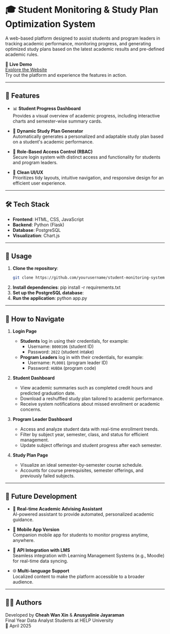 # 🎓 Student Monitoring & Study Plan Optimization System

A web-based platform designed to assist students and program leaders in tracking academic performance, monitoring progress, and generating optimized study plans based on the latest academic results and pre-defined academic rules.

🔗 **Live Demo**  
[Explore the Website](https://student-monitoring-and-study-plan.onrender.com)  
Try out the platform and experience the features in action.

---

## 🚀 Features

- 📊 **Student Progress Dashboard**  
  Provides a visual overview of academic progress, including interactive charts and semester-wise summary cards.

- 📅 **Dynamic Study Plan Generator**  
  Automatically generates a personalized and adaptable study plan based on a student's academic performance.

- 🔐 **Role-Based Access Control (RBAC)**  
  Secure login system with distinct access and functionality for students and program leaders.

- 🧹 **Clean UI/UX**  
  Prioritizes tidy layouts, intuitive navigation, and responsive design for an efficient user experience.

---

## 🛠️ Tech Stack

- **Frontend**: HTML, CSS, JavaScript  
- **Backend**: Python (Flask)  
- **Database**: PostgreSQL  
- **Visualization**: Chart.js

---

## 📌 Usage

1. **Clone the repository**:
   ```bash
   git clone https://github.com/yourusername/student-monitoring-system.git
2. **Install dependencies**:
   pip install -r requirements.txt
3. **Set up the PostgreSQL database**:
4. **Run the application**:
   python app.py

---

## 🧭 How to Navigate

1. **Login Page**  
   - **Students** log in using their credentials, for example:  
     - Username: `B000106` (student ID)  
     - Password: `2022` (student intake)  
   - **Program Leaders** log in with their credentials, for example:  
     - Username: `PL0001` (program leader ID)  
     - Password: `HUBDA` (program code)

2. **Student Dashboard**  
   - View academic summaries such as completed credit hours and predicted graduation date.  
   - Download a reshuffled study plan tailored to academic performance.  
   - Receive system notifications about missed enrollment or academic concerns.

3. **Program Leader Dashboard**  
   - Access and analyze student data with real-time enrollment trends.  
   - Filter by subject year, semester, class, and status for efficient management.  
   - Update subject offerings and student progress after each semester.

4. **Study Plan Page**  
   - Visualize an ideal semester-by-semester course schedule.  
   - Accounts for course prerequisites, semester offerings, and previously failed subjects.

---

## 🔮 Future Development

- 🤖 **Real-time Academic Advising Assistant**  
  AI-powered assistant to provide automated, personalized academic guidance.

- 📱 **Mobile App Version**  
  Companion mobile app for students to monitor progress anytime, anywhere.

- 🔗 **API Integration with LMS**  
  Seamless integration with Learning Management Systems (e.g., Moodle) for real-time data syncing.

- 🌐 **Multi-language Support**  
  Localized content to make the platform accessible to a broader audience.

---

## 👨‍💻 Authors

Developed by **Cheah Wan Xin** & **Anusyalinie Jayaraman**  
Final Year Data Analyst Students at HELP University  
📅 April 2025
